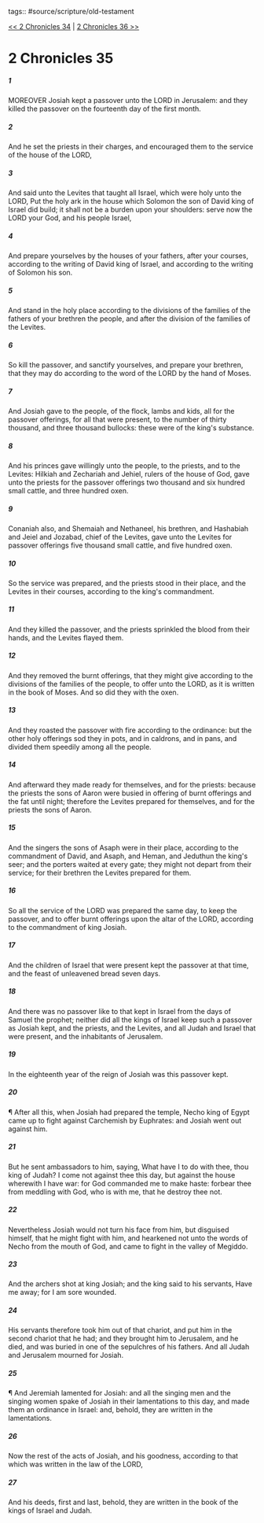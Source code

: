 tags:: #source/scripture/old-testament

[<< 2 Chronicles 34](/Old_Testament/14_2_Chronicles/2_Chronicles_34.md) | [2 Chronicles 36 >>](/Old_Testament/14_2_Chronicles/2_Chronicles_36.md)

# 2 Chronicles 35

##### 1

MOREOVER Josiah kept a passover unto the LORD in Jerusalem: and they killed the passover on the fourteenth day of the first month.

##### 2

And he set the priests in their charges, and encouraged them to the service of the house of the LORD,

##### 3

And said unto the Levites that taught all Israel, which were holy unto the LORD, Put the holy ark in the house which Solomon the son of David king of Israel did build; it shall not be a burden upon your shoulders: serve now the LORD your God, and his people Israel,

##### 4

And prepare yourselves by the houses of your fathers, after your courses, according to the writing of David king of Israel, and according to the writing of Solomon his son.

##### 5

And stand in the holy place according to the divisions of the families of the fathers of your brethren the people, and after the division of the families of the Levites.

##### 6

So kill the passover, and sanctify yourselves, and prepare your brethren, that they may do according to the word of the LORD by the hand of Moses.

##### 7

And Josiah gave to the people, of the flock, lambs and kids, all for the passover offerings, for all that were present, to the number of thirty thousand, and three thousand bullocks: these were of the king's substance.

##### 8

And his princes gave willingly unto the people, to the priests, and to the Levites: Hilkiah and Zechariah and Jehiel, rulers of the house of God, gave unto the priests for the passover offerings two thousand and six hundred small cattle, and three hundred oxen.

##### 9

Conaniah also, and Shemaiah and Nethaneel, his brethren, and Hashabiah and Jeiel and Jozabad, chief of the Levites, gave unto the Levites for passover offerings five thousand small cattle, and five hundred oxen.

##### 10

So the service was prepared, and the priests stood in their place, and the Levites in their courses, according to the king's commandment.

##### 11

And they killed the passover, and the priests sprinkled the blood from their hands, and the Levites flayed them.

##### 12

And they removed the burnt offerings, that they might give according to the divisions of the families of the people, to offer unto the LORD, as it is written in the book of Moses. And so did they with the oxen.

##### 13

And they roasted the passover with fire according to the ordinance: but the other holy offerings sod they in pots, and in caldrons, and in pans, and divided them speedily among all the people.

##### 14

And afterward they made ready for themselves, and for the priests: because the priests the sons of Aaron were busied in offering of burnt offerings and the fat until night; therefore the Levites prepared for themselves, and for the priests the sons of Aaron.

##### 15

And the singers the sons of Asaph were in their place, according to the commandment of David, and Asaph, and Heman, and Jeduthun the king's seer; and the porters waited at every gate; they might not depart from their service; for their brethren the Levites prepared for them.

##### 16

So all the service of the LORD was prepared the same day, to keep the passover, and to offer burnt offerings upon the altar of the LORD, according to the commandment of king Josiah.

##### 17

And the children of Israel that were present kept the passover at that time, and the feast of unleavened bread seven days.

##### 18

And there was no passover like to that kept in Israel from the days of Samuel the prophet; neither did all the kings of Israel keep such a passover as Josiah kept, and the priests, and the Levites, and all Judah and Israel that were present, and the inhabitants of Jerusalem.

##### 19

In the eighteenth year of the reign of Josiah was this passover kept.

##### 20

¶ After all this, when Josiah had prepared the temple, Necho king of Egypt came up to fight against Carchemish by Euphrates: and Josiah went out against him.

##### 21

But he sent ambassadors to him, saying, What have I to do with thee, thou king of Judah? I come not against thee this day, but against the house wherewith I have war: for God commanded me to make haste: forbear thee from meddling with God, who is with me, that he destroy thee not.

##### 22

Nevertheless Josiah would not turn his face from him, but disguised himself, that he might fight with him, and hearkened not unto the words of Necho from the mouth of God, and came to fight in the valley of Megiddo.

##### 23

And the archers shot at king Josiah; and the king said to his servants, Have me away; for I am sore wounded.

##### 24

His servants therefore took him out of that chariot, and put him in the second chariot that he had; and they brought him to Jerusalem, and he died, and was buried in one of the sepulchres of his fathers. And all Judah and Jerusalem mourned for Josiah.

##### 25

¶ And Jeremiah lamented for Josiah: and all the singing men and the singing women spake of Josiah in their lamentations to this day, and made them an ordinance in Israel: and, behold, they are written in the lamentations.

##### 26

Now the rest of the acts of Josiah, and his goodness, according to that which was written in the law of the LORD,

##### 27

And his deeds, first and last, behold, they are written in the book of the kings of Israel and Judah.
